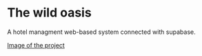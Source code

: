 # The wild oasis

A hotel managment web-based system connected with supabase.

[Image of the project](https://i.ibb.co/Lhtcx1Gn/Screenshot-1446-11-27-at-11-53-10-PM.png)
